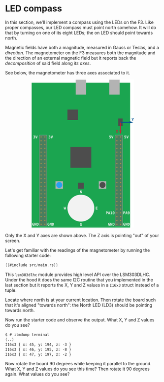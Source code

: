 # LED compass

In this section, we'll implement a compass using the LEDs on the F3. Like proper compasses, our LED
compass must point north somehow. It will do that by turning on one of its eight LEDs; the on LED
should point towards north.

Magnetic fields have both a magnitude, measured in Gauss or Teslas, and a *direction*. The
magnetometer on the F3 measures both the magnitude and the direction of an external magnetic field
but it reports back the *decomposition* of said field along *its axes*.

See below, the magnetometer has three axes associated to it.

<p align="center">
<img height=480 title="Magnetometer axes" src="../assets/f3-lsm303dlhc.png">
</p>

Only the X and Y axes are shown above. The Z axis is pointing "out" of your screen.

Let's get familiar with the readings of the magnetometer by running the following starter code:

``` rust
{{#include src/main.rs}}
```

This `lsm303dlhc` module provides high level API over the LSM303DLHC. Under the hood it does the
same I2C routine that you implemented in the last section but it reports the X, Y and Z values in a
`I16x3` struct instead of a tuple.

Locate where north is at your current location. Then rotate the board such that it's aligned
"towards north": the North LED (LD3) should be pointing towards north.

Now run the starter code and observe the output. What X, Y and Z values do you see?

``` console
$ # itmdump terminal
(..)
I16x3 { x: 45, y: 194, z: -3 }
I16x3 { x: 46, y: 195, z: -8 }
I16x3 { x: 47, y: 197, z: -2 }
```

Now rotate the board 90 degrees while keeping it parallel to the ground. What X, Y and Z values do
you see this time? Then rotate it 90 degrees again. What values do you see?

